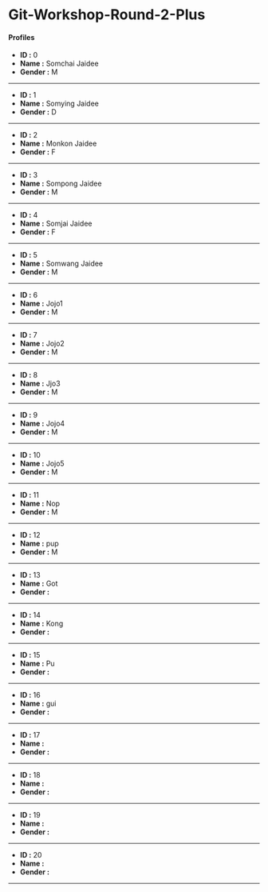 # Git-Workshop-Round-2-Plus

#### Profiles

- **ID :** 0
- **Name :** Somchai Jaidee
- **Gender :** M

---

- **ID :** 1
- **Name :** Somying Jaidee
- **Gender :** D

---

- **ID :** 2
- **Name :** Monkon Jaidee
- **Gender :** F

---

- **ID :** 3
- **Name :** Sompong Jaidee
- **Gender :** M

---

- **ID :** 4
- **Name :** Somjai Jaidee
- **Gender :** F

---

- **ID :** 5
- **Name :** Somwang Jaidee
- **Gender :** M

---

- **ID :** 6
- **Name :** Jojo1
- **Gender :** M

---

- **ID :** 7
- **Name :** Jojo2
- **Gender :** M

---

- **ID :** 8
- **Name :** Jjo3
- **Gender :** M

---

- **ID :** 9
- **Name :** Jojo4
- **Gender :** M

---

- **ID :** 10
- **Name :** Jojo5
- **Gender :** M

---

- **ID :** 11
- **Name :** Nop
- **Gender :** M

---

- **ID :** 12
- **Name :** pup
- **Gender :** M

---

- **ID :** 13
- **Name :** Got
- **Gender :** <M or F>

---

- **ID :** 14
- **Name :** Kong
- **Gender :** <M or F>

---

- **ID :** 15
- **Name :** Pu
- **Gender :** <M or F>

---

- **ID :** 16
- **Name :** gui
- **Gender :** <M or F>

---

- **ID :** 17
- **Name :** <name>
- **Gender :** <M or F>

---

- **ID :** 18
- **Name :** <name>
- **Gender :** <M or F>

---

- **ID :** 19
- **Name :** <name>
- **Gender :** <M or F>

---

- **ID :** 20
- **Name :** <name>
- **Gender :** <M or F>

---
